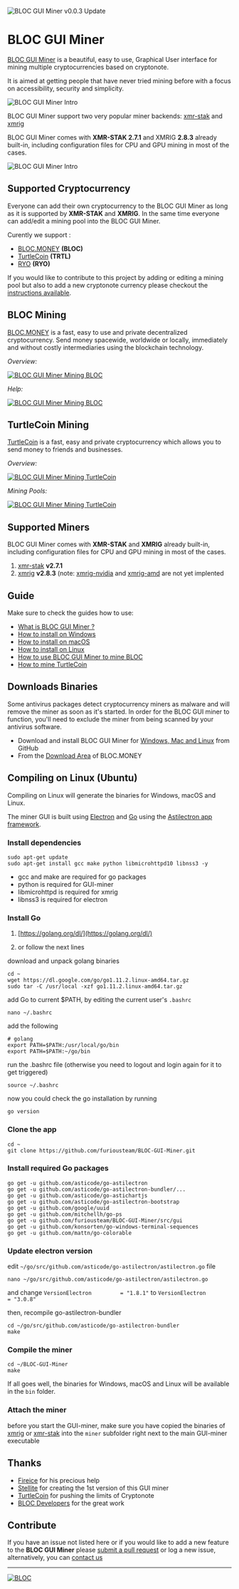 ![BLOC GUI Miner v0.0.3 Update](DOCS/images/BLOC-GUI-Miner-Update-0.0.3.jpg)

# **BLOC GUI Miner**

[BLOC GUI Miner](https://github.com/furiousteam/BLOC-GUI-Miner) is a beautiful, easy to use, Graphical User interface for mining multiple cryptocurrencies based on cryptonote.

It is aimed at getting people that have never tried mining before with a focus on accessibility, security and simplicity.

![BLOC GUI Miner Intro](https://wiki.bloc.money/mining/images/BLOC-GUI-MINER/BLOC-GUI-Miner-v0.0.3-home.png)

BLOC GUI Miner support two very popular miner backends: [xmr-stak](https://github.com/fireice-uk/xmr-stak) and [xmrig](https://github.com/xmrig/xmrig)

BLOC GUI Miner comes with **XMR-STAK 2.7.1** and XMRIG **2.8.3** already built-in, including configuration files for CPU and GPU mining in most of the cases.

![BLOC GUI Miner Intro](https://wiki.bloc.money/mining/images/BLOC-GUI-MINER/BLOC-GUI-Miner-v0.0.3-ready.png)

## **Supported Cryptocurrency**

Everyone can add their own cryptocurrency to the BLOC GUI Miner as long as it is supported by **XMR-STAK** and **XMRIG**.
In the same time everyone can add/edit a mining pool into the BLOC GUI Miner.

Curently we support :

- [BLOC.MONEY](https://bloc.money) **(BLOC)**
- [TurtleCoin](https://turtlecoin.lol) **(TRTL)**
- [RYO](https://ryo-currency.com) **(RYO)**

If you would like to contribute to this project by adding or editing a mining pool but also to add a new cryptonote currency please checkout the [instructions available](https://github.com/furiousteam/BLOC-GUI-Miner/tree/master/coins).

## **BLOC Mining**

[BLOC.MONEY](https://bloc.money) is a fast, easy to use and private decentralized cryptocurrency. Send money spacewide, worldwide or locally, immediately and without costly intermediaries using the blockchain technology.

*Overview:*

[![BLOC GUI Miner Mining BLOC](https://wiki.bloc.money/mining/images/BLOC-GUI-MINER/BLOC-GUI-Miner-v0.0.3-BLOC-mining.png)](https://wiki.bloc.money/mining/bloc-gui-miner-using/)

*Help:*

[![BLOC GUI Miner Mining BLOC](https://wiki.bloc.money/mining/images/BLOC-GUI-MINER/BLOC-GUI-Miner-v0.0.3-help.png)](https://wiki.bloc.money/mining/bloc-gui-miner-using/)

## **TurtleCoin Mining**

[TurtleCoin](https://github.com/turtlecoin/turtlecoin) is a fast, easy and private cryptocurrency which allows you to send money to friends and businesses.

*Overview:*

[![BLOC GUI Miner Mining TurtleCoin](https://wiki.bloc.money/mining/images/BLOC-GUI-MINER/BLOC-GUI-Miner-v0.0.3-TRTL-mining.png)](https://wiki.bloc.money/mining/bloc-gui-miner-using/#mining-turtlecoin-trtl)

*Mining Pools:*

[![BLOC GUI Miner Mining TurtleCoin](https://wiki.bloc.money/mining/images/BLOC-GUI-MINER/trtl-settings-page.png)](https://wiki.bloc.money/mining/bloc-gui-miner-using/#mining-turtlecoin-trtl)

## **Supported Miners**

BLOC GUI Miner comes with **XMR-STAK** and **XMRIG** already built-in, including configuration files for CPU and GPU mining in most of the cases.

1. [xmr-stak](../mining/XMR-Stak-index.md) **v2.7.1**
2. [xmrig](../mining/XMRIG-index.md) **v2.8.3** (note: [xmrig-nvidia](https://github.com/xmrig/xmrig-nvidia) and [xmrig-amd](https://github.com/xmrig/xmrig-amd) are not yet implented

## **Guide**

Make sure to check the guides how to use:

- [What is BLOC GUI Miner ?](https://wiki.bloc.money/mining/bloc-gui-miner/)
- [How to install on Windows](https://wiki.bloc.money/mining/bloc-gui-miner-using/#windows)
- [How to install on macOS](https://wiki.bloc.money/mining/bloc-gui-miner-using/#mac-os)
- [How to install on Linux](https://wiki.bloc.money/mining/bloc-gui-miner-using/#linux)
- [How to use BLOC GUI Miner to mine BLOC](https://wiki.bloc.money/mining/bloc-gui-miner-using/#start-mining)
- [How to mine TurtleCoin](https://wiki.bloc.money/mining/bloc-gui-miner-using/#mining-turtlecoin-trtl)

## **Downloads Binaries**

Some antivirus packages detect cryptocurrency miners as malware and will remove the miner as soon as it's started. In order for the BLOC GUI miner to function, you'll need to exclude the miner from being scanned by your antivirus software.

- Download and install BLOC GUI Miner for [Windows, Mac and Linux](https://github.com/furiousteam/GUI-miner/releases/latest) from GitHub
- From the [Download Area](https://bloc.money/download) of BLOC.MONEY

## **Compiling on Linux (Ubuntu)**

Compiling on Linux will generate the binaries for Windows, macOS and Linux.

The miner GUI is built using [Electron](https://electronjs.org) and
[Go](https://golang.org) using the
[Astilectron app framework](https://github.com/asticode/astilectron).

### **Install dependencies**

```shell
sudo apt-get update
sudo apt-get install gcc make python libmicrohttpd10 libnss3 -y
```

- gcc and make are required for go packages  
- python is required for GUI-miner  
- libmicrohttpd is required for xmrig  
- libnss3 is required for electron  

### **Install Go**

1. [https://golang.org/dl/](https://golang.org/dl/)

2. or follow the next lines

download and unpack golang binaries

```shell
cd ~
wget https://dl.google.com/go/go1.11.2.linux-amd64.tar.gz
sudo tar -C /usr/local -xzf go1.11.2.linux-amd64.tar.gz
```

add Go to current $PATH, by editing the current user's `.bashrc`

```shell
nano ~/.bashrc 
```

add the following

```shell
# golang
export PATH=$PATH:/usr/local/go/bin
export PATH=$PATH:~/go/bin
```

run the .bashrc file (otherwise you need to logout and login again for it to get triggered)

```shell
source ~/.bashrc
```

now you could check the go installation by running

```shell
go version
```

### Clone the app

```shell
cd ~
git clone https://github.com/furiousteam/BLOC-GUI-Miner.git
```

### Install required Go packages

```shell
go get -u github.com/asticode/go-astilectron
go get -u github.com/asticode/go-astilectron-bundler/...
go get -u github.com/asticode/go-astichartjs
go get -u github.com/asticode/go-astilectron-bootstrap
go get -u github.com/google/uuid
go get -u github.com/mitchellh/go-ps
go get -u github.com/furiousteam/BLOC-GUI-Miner/src/gui
go get -u github.com/konsorten/go-windows-terminal-sequences
go get -u github.com/mattn/go-colorable
```

### Update electron version

edit `~/go/src/github.com/asticode/go-astilectron/astilectron.go` file

```shell
nano ~/go/src/github.com/asticode/go-astilectron/astilectron.go
```

and change `VersionElectron         = "1.8.1"` to `VersionElectron         = "3.0.8"`

then, recompile go-astilectron-bundler

```shell
cd ~/go/src/github.com/asticode/go-astilectron-bundler
make
```

### Compile the miner

```shell
cd ~/BLOC-GUI-Miner
make
```

If all goes well, the binaries for Windows, macOS and Linux will be available in the `bin` folder.

### Attach the miner

before you start the GUI-miner, make sure you have copied the binaries of [xmrig](https://github.com/xmrig/xmrig) or [xmr-stak](https://github.com/fireice-uk/xmr-stak) into the `miner` subfolder right next to the main GUI-miner executable

## **Thanks**

- [Fireice](https://github.com/fireice-uk/xmr-stak) for his precious help
- [Stellite](https://github.com/stellitecoin/GUI-miner) for creating the 1st version of this GUI miner
- [TurtleCoin](https://github.com/turtlecoin/turtlecoin) for pushing the limits of Cryptonote
- [BLOC Developers](https://github.com/furiousteam/BLOC) for the great work

## **Contribute**

If you have an issue not listed here or if you would like to add a new feature to the **BLOC GUI Miner** please [submit a pull request](https://github.com/furiousteam/BLOC-GUI-Miner/compare) or log a new issue, alternatively, you can [contact us](https://wiki.bloc.money/about/community/)
________________________________________________________________


[![BLOC](DOCS/images/bloc-logo-intro.png)](https://bloc.money)